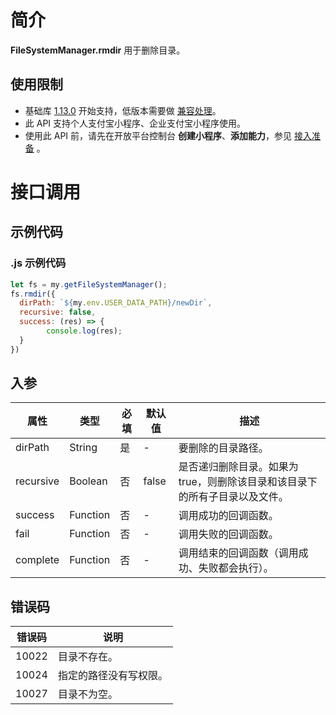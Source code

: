 
# 简介
**FileSystemManager.rmdir** 用于删除目录。

## 使用限制

- 基础库 [1.13.0](https://opendocs.alipay.com/mini/framework/lib) 开始支持，低版本需要做 [兼容处理](https://opendocs.alipay.com/mini/framework/compatibility)。
- 此 API 支持个人支付宝小程序、企业支付宝小程序使用。
- 使用此 API 前，请先在开放平台控制台 **创建小程序**、**添加能力**，参见 [接入准备](https://opendocs.alipay.com/mini/02pk4y) 。

# 接口调用

## 示例代码

### .js 示例代码
```javascript
let fs = my.getFileSystemManager();
fs.rmdir({
  dirPath: `${my.env.USER_DATA_PATH}/newDir`,
  recursive: false,
  success: (res) => {
		console.log(res);
  }
})
```

## 入参
| **属性** | **类型** | **必填** | **默认值** | **描述** |
| --- | --- | --- | --- | --- |
| dirPath | String | 是 | - | 要删除的目录路径。 |
| recursive | Boolean | 否 | false | 是否递归删除目录。如果为 true，则删除该目录和该目录下的所有子目录以及文件。 |
| success | Function | 否 | - | 调用成功的回调函数。 |
| fail | Function | 否 | - | 调用失败的回调函数。 |
| complete | Function | 否 | - | 调用结束的回调函数（调用成功、失败都会执行）。 |


## 错误码
| **错误码** | **说明** |
| --- | --- |
| 10022 | 目录不存在。 |
| 10024 | 指定的路径没有写权限。 |
| 10027 | 目录不为空。 |



